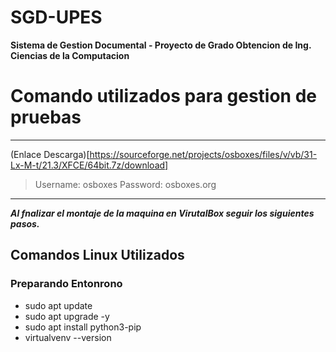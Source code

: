 # SGD-UPES
**Sistema de Gestion Documental - Proyecto de Grado Obtencion de Ing. Ciencias de la Computacion**

# Comando utilizados para gestion de pruebas

---
(Enlace Descarga)[https://sourceforge.net/projects/osboxes/files/v/vb/31-Lx-M-t/21.3/XFCE/64bit.7z/download]

>Username: osboxes
>Password: osboxes.org


---

***Al fnalizar el montaje de la maquina en VirutalBox seguir los siguientes pasos.***

## Comandos Linux Utilizados 
### Preparando  Entonrono
- sudo apt update 
- sudo apt upgrade -y
- sudo apt install python3-pip
- virtualvenv --version



